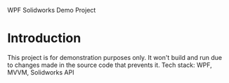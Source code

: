 WPF Solidworks Demo Project

# Introduction 
This project is for demonstration purposes only. It won't build and run due to changes made in the source code that prevents it.
Tech stack: WPF, MVVM, Solidworks API